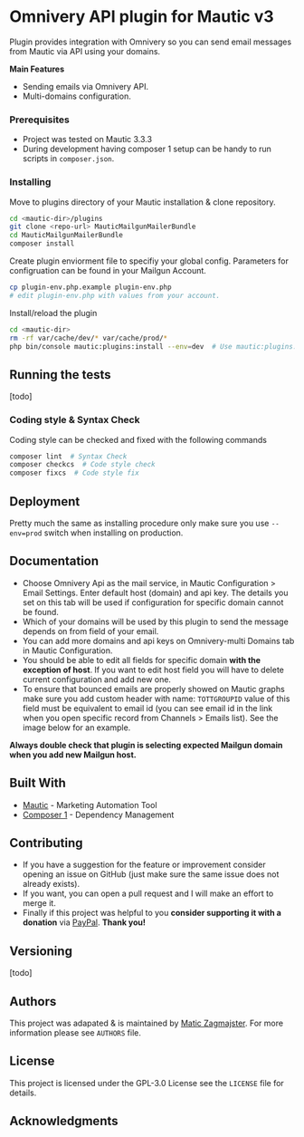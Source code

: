 # Omnivery API plugin for Mautic v3

Plugin provides integration with Omnivery so you can send email messages from Mautic via API using your domains.

**Main Features**

- Sending emails via Omnivery API.
- Multi-domains configuration.

### Prerequisites

- Project was tested on Mautic 3.3.3
- During development having composer 1 setup can be handy to run scripts in `composer.json`.

### Installing

Move to plugins directory of your Mautic installation & clone repository.

```bash
cd <mautic-dir>/plugins
git clone <repo-url> MauticMailgunMailerBundle
cd MauticMailgunMailerBundle
composer install
```

Create plugin enviorment file to specifiy your global config. Parameters for configruation can be found in your Mailgun Account.

```bash
cp plugin-env.php.example plugin-env.php
# edit plugin-env.php with values from your account.
```

Install/reload the plugin

```bash
cd <mautic-dir>
rm -rf var/cache/dev/* var/cache/prod/*
php bin/console mautic:plugins:install --env=dev  # Use mautic:plugins:reload --env=dev for update
```

## Running the tests

\[todo\]

### Coding style & Syntax Check

Coding style can be checked and fixed with the following commands

```bash
composer lint  # Syntax Check
composer checkcs  # Code style check
composer fixcs  # Code style fix
```

## Deployment

Pretty much the same as installing procedure only make sure you use `--env=prod` switch when installing on production.

## Documentation

- Choose Omnivery Api as the mail service, in Mautic Configuration > Email Settings. Enter default host (domain) and api key. The details you set on this tab will be used if configuration for specific domain cannot be found.
- Which of your domains will be used by this plugin to send the message depends on from field of your email.
- You can add more domains and api keys on Omnivery-multi Domains tab in Mautic Configuration.
- You should be able to edit all fields for specific domain **with the exception of host**. If you want to edit host field you will have to delete current configuration and add new one.
- To ensure that bounced emails are properly showed on Mautic graphs make sure you add custom header with name: `TOTTGROUPID` value of this field must be equivalent to email id (you can see email id in the link when you open specific record from Channels > Emails list). See the image below for an example.

**Always double check that plugin is selecting expected Mailgun domain when you add new Mailgun host.**

## Built With

- [Mautic](https://github.com/mautic/mautic) - Marketing Automation Tool
- [Composer 1](https://getcomposer.org/) - Dependency Management

## Contributing

- If you have a suggestion for the feature or improvement consider opening an issue on GitHub (just make sure the same issue does not already exists).
- If you want, you can open a pull request and I will make an effort to merge it.
- Finally if this project was helpful to you **consider supporting it with a donation** via [PayPal](https://paypal.me/maticzagmajster). **Thank you!**

## Versioning

\[todo\]

## Authors

This project was adapated & is maintained by [Matic Zagmajster](http://maticzagmajster.ddns.net/). For more information please see `AUTHORS` file.

## License

This project is licensed under the GPL-3.0 License see the `LICENSE` file for details.

## Acknowledgments
